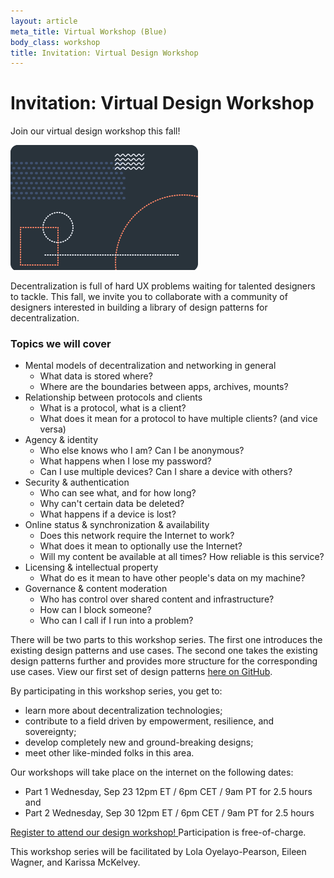 ```yaml
---
layout: article
meta_title: Virtual Workshop (Blue)
body_class: workshop
title: Invitation: Virtual Design Workshop
---
```

# Invitation: Virtual Design Workshop

Join our virtual design workshop this fall!

<img
      alt="Design sprint illustration"
      src="/images/illustrations/Design_Sprint.png"
/>

Decentralization is full of hard UX problems waiting for talented designers to tackle. This fall, we invite you to collaborate with a community of designers interested in building a library of design patterns for decentralization.

### Topics we will cover

<div class="aside">

- Mental models of decentralization and networking in general
  - What data is stored where?
  - Where are the boundaries between apps, archives, mounts?
- Relationship between protocols and clients
  - What is a protocol, what is a client?
  - What does it mean for a protocol to have multiple clients? (and vice versa)
- Agency & identity
  - Who else knows who I am? Can I be anonymous?
  - What happens when I lose my password?
  - Can I use multiple devices? Can I share a device with others?
- Security & authentication
  - Who can see what, and for how long?
  - Why can't certain data be deleted?
  - What happens if a device is lost?
- Online status & synchronization & availability
  - Does this network require the Internet to work?
  - What does it mean to optionally use the Internet?
  - Will my content be available at all times? How reliable is this service?
- Licensing & intellectual property
  - What do es it mean to have other people's data on my machine?
- Governance & content moderation
  - Who has control over shared content and infrastructure?
  - How can I block someone?
  - Who can I call if I run into a problem?

</div>

There will be two parts to this workshop series. The first one introduces the existing design patterns and use cases. The second one takes the existing design patterns further and provides more structure for the corresponding use cases. View our first set of design patterns [here on GitHub](https://github.com/simplysecure/dots-patterns/).

By participating in this workshop series, you get to:

- learn more about decentralization technologies;
- contribute to a field driven by empowerment, resilience, and sovereignty;
- develop completely new and ground-breaking designs;
- meet other like-minded folks in this area.

Our workshops will take place on the internet on the following dates:

- Part 1 Wednesday, Sep 23 12pm ET / 6pm CET / 9am PT for 2.5 hours and
- Part 2 Wednesday, Sep 30 12pm ET / 6pm CET / 9am PT for 2.5 hours

<a class="link-reference" href="https://airtable.com/shrsskUpdymmbCS3d">
  Register to attend our design workshop!
</a>
Participation is free-of-charge.

This workshop series will be facilitated by Lola Oyelayo-Pearson, Eileen Wagner, and Karissa McKelvey.
